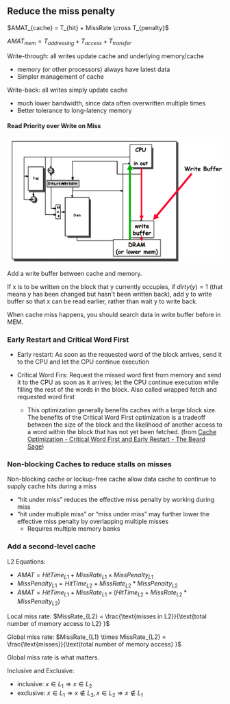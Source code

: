 ## Reduce the miss penalty

$AMAT_{cache} = T_{hit} + MissRate \cross T_{penalty}$

$AMAT_{mem} = T_{addressing} + T_{access} + T_{transfer}$

Write-through: all writes update cache and underlying memory/cache

- memory (or other processors) always have latest data
- Simpler management of cache

Write-back: all writes simply update cache

- much lower bandwidth, since data often overwritten multiple times
- Better tolerance to long-latency memory

#### Read Priority over Write on Miss

![](1.png)

Add a write buffer between cache and memory.

If x is to be written on the block that y currently occupies, if $dirty(y) = 1$ (that means y has been changed but hasn't been written back), add y to write buffer so that x can be read earlier, rather than wait y to write back.

When cache miss happens, you should search data in write buffer before in MEM.

### Early Restart and Critical Word First

- Early restart: As soon as the requested word of the block  arrives, send it to the CPU and let the CPU continue execution

- Critical Word Firs: Request the missed word first from memory  and send it to the CPU as soon as it arrives; let the CPU continue execution while filling the rest of the words in the block. Also called wrapped fetch and requested word first
  - This optimization generally benefits caches with a large block size. The benefits of the Critical Word First optimization is a tradeoff between the size of the block and the likelihood of another access to a word within the block that has not yet been fetched. (from [Cache Optimization - Critical Word First and Early Restart - The Beard Sage](http://thebeardsage.com/cache-optimization-critical-word-first-and-early-restart/))

### Non-blocking Caches to reduce stalls on misses

Non-blocking cache or lockup-free cache allow data cache to continue to supply cache hits during a miss

- “hit under miss” reduces the effective miss penalty by working during miss
- “hit under multiple miss” or “miss under miss” may  further lower the effective miss penalty by  overlapping multiple misses
  - Requires multiple memory banks

### Add a second-level cache

L2 Equations:

- $AMAT = HitTime_{L1} + MissRate_{L1} \times MissPenalty_{L1}$
- $MissPenalty_{L1} = HitTime_{L2}+MissRate_{L2}*MissPenalty_{L2}$
- $AMAT = HitTime_{L1} + MissRate_{L1} \times (HitTime_{L2}+MissRate_{L2}*MissPenalty_{L2})$

Local miss rate: $MissRate_{L2} = \frac{\text{misses in L2}}{\text{total number of memory access to L2} }$

Global miss rate: $MissRate_{L1} \times MissRate_{L2} = \frac{\text{misses}}{\text{total number of memory access} }$

Global miss rate is what matters.

Inclusive and Exclusive:

- inclusive: $x \in L_1 \Rightarrow x \in L_2$
- exclusive: $x \in L_1 \Rightarrow x \not\in L_2, x \in L_2 \Rightarrow x \not\in L_1$
